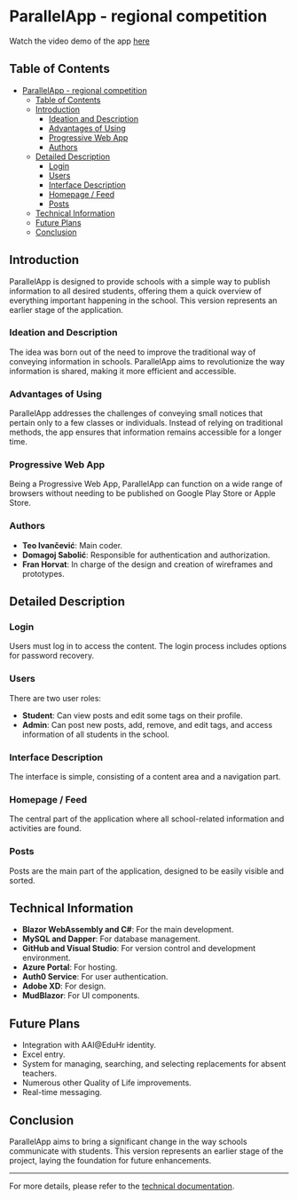 # ParallelApp - regional competition

Watch the video demo of the app [here](https://youtu.be/65cbdewrxBY) 

## Table of Contents
- [ParallelApp - regional competition](#parallelapp-earlier-version)
  - [Table of Contents](#table-of-contents)
  - [Introduction](#introduction)
    - [Ideation and Description](#ideation-and-description)
    - [Advantages of Using](#advantages-of-using)
    - [Progressive Web App](#progressive-web-app)
    - [Authors](#authors)
  - [Detailed Description](#detailed-description)
    - [Login](#login)
    - [Users](#users)
    - [Interface Description](#interface-description)
    - [Homepage / Feed](#homepage--feed)
    - [Posts](#posts)
  - [Technical Information](#technical-information)
  - [Future Plans](#future-plans)
  - [Conclusion](#conclusion)

## Introduction
ParallelApp is designed to provide schools with a simple way to publish information to all desired students, offering them a quick overview of everything important happening in the school. This version represents an earlier stage of the application.

### Ideation and Description
The idea was born out of the need to improve the traditional way of conveying information in schools. ParallelApp aims to revolutionize the way information is shared, making it more efficient and accessible.

### Advantages of Using
ParallelApp addresses the challenges of conveying small notices that pertain only to a few classes or individuals. Instead of relying on traditional methods, the app ensures that information remains accessible for a longer time.

### Progressive Web App
Being a Progressive Web App, ParallelApp can function on a wide range of browsers without needing to be published on Google Play Store or Apple Store.

### Authors
- **Teo Ivančević**: Main coder.
- **Domagoj Sabolić**: Responsible for authentication and authorization.
- **Fran Horvat**: In charge of the design and creation of wireframes and prototypes.

## Detailed Description
### Login
Users must log in to access the content. The login process includes options for password recovery.

### Users
There are two user roles:
- **Student**: Can view posts and edit some tags on their profile.
- **Admin**: Can post new posts, add, remove, and edit tags, and access information of all students in the school.

### Interface Description
The interface is simple, consisting of a content area and a navigation part.

### Homepage / Feed
The central part of the application where all school-related information and activities are found.

### Posts
Posts are the main part of the application, designed to be easily visible and sorted.

## Technical Information
- **Blazor WebAssembly and C#**: For the main development.
- **MySQL and Dapper**: For database management.
- **GitHub and Visual Studio**: For version control and development environment.
- **Azure Portal**: For hosting.
- **Auth0 Service**: For user authentication.
- **Adobe XD**: For design.
- **MudBlazor**: For UI components.

## Future Plans
- Integration with AAI@EduHr identity.
- Excel entry.
- System for managing, searching, and selecting replacements for absent teachers.
- Numerous other Quality of Life improvements.
- Real-time messaging.

## Conclusion
ParallelApp aims to bring a significant change in the way schools communicate with students. This version represents an earlier stage of the project, laying the foundation for future enhancements.

---

For more details, please refer to the [technical documentation](/Docs/Parallel%20-%20tehnička%20dokumentacija.pdf).

